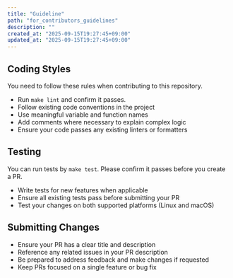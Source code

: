 ```yaml
---
title: "Guideline"
path: "for_contributors_guidelines"
description: ""
created_at: "2025-09-15T19:27:45+09:00"
updated_at: "2025-09-15T19:27:45+09:00"
---
```



## Coding Styles

You need to follow these rules when contributing to this repository.

- Run `make lint` and confirm it passes.
- Follow existing code conventions in the project
- Use meaningful variable and function names
- Add comments where necessary to explain complex logic
- Ensure your code passes any existing linters or formatters


## Testing

You can run tests by `make test`.
Please confirm it passes before you create a PR.

- Write tests for new features when applicable
- Ensure all existing tests pass before submitting your PR
- Test your changes on both supported platforms (Linux and macOS)

## Submitting Changes

- Ensure your PR has a clear title and description
- Reference any related issues in your PR description
- Be prepared to address feedback and make changes if requested
- Keep PRs focused on a single feature or bug fix

